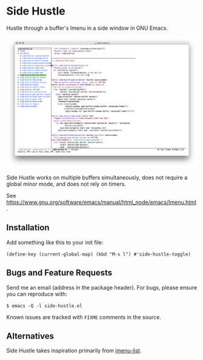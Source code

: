 Side Hustle
===========

Hustle through a buffer's Imenu in a side window in GNU Emacs.

![screenshot](screenshot.png)

Side Hustle works on multiple buffers simultaneously, does not require a
global minor mode, and does not rely on timers.

See <https://www.gnu.org/software/emacs/manual/html_node/emacs/Imenu.html>.


Installation
------------

Add something like this to your init file:

    (define-key (current-global-map) (kbd "M-s l") #'side-hustle-toggle)


Bugs and Feature Requests
-------------------------

Send me an email (address in the package header). For bugs, please
ensure you can reproduce with:

    $ emacs -Q -l side-hustle.el

Known issues are tracked with `FIXME` comments in the source.


Alternatives
------------

Side Hustle takes inspiration primarily from
[imenu-list](https://github.com/bmag/imenu-list).
